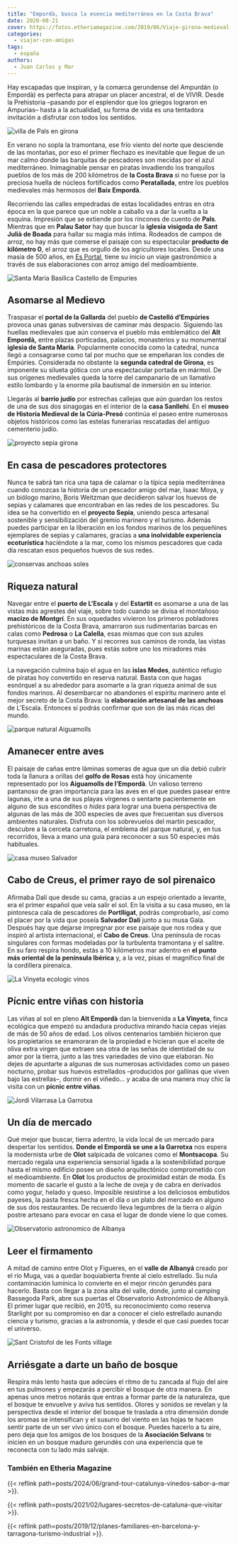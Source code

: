 ```yaml
---
title: "Empordà, busca la esencia mediterránea en la Costa Brava"
date: 2020-08-21
cover: https://fotos.etheriamagazine.com/2019/06/Viaje-girona-medieval-e1559737808621.jpg
categories: 
  - viajar-con-amigas
tags: 
  - españa
authors: 
  - Juan Carlos y Mar
---
```


Hay escapadas que inspiran, y la comarca gerundense del Ampurdán (o Empordà) es perfecta 
para atrapar un placer ancestral, el de VIVIR. Desde la Prehistoria –pasando por el 
esplendor que los griegos lograron en Ampurias– hasta a la actualidad, su forma de vida 
es una tentadora invitación a disfrutar con todos los sentidos. 

![villa de Pals en girona](https://fotos.etheriamagazine.com/2019/06/Viaje-girona-medieval-e1559737808621.jpg "Villa medieval de Pals, en el Bajo Empordá.")

En verano no sopla la tramontana, ese frío viento del norte que desciende de las 
montañas, por eso el primer flechazo es inevitable que llegue de un mar calmo donde las 
barquitas de pescadores son mecidas por el azul mediterráneo. Inimaginable pensar en 
piratas invadiendo los tranquilos pueblos de los más de 200 kilómetros de **la Costa 
Brava** si no fuese por la preciosa huella de núcleos fortificados como **Peratallada**, 
entre los pueblos medievales más hermosos del **Baix Empordà**. 

Recorriendo las calles empedradas de estas localidades entras en otra época en la que 
parece que un noble a caballo va a dar la vuelta a la esquina. Impresión que se extiende 
por los rincones de cuento de **Pals**. Mientras que en **Palau Sator** hay que buscar 
la **iglesia visigoda de Sant Julià de Boada** para hallar su magia más íntima. Rodeados 
de campos de arroz, no hay más que comerse el paisaje con su espectacular **producto de 
kilómetro 0**, el arroz que es orgullo de los agricultores locales. Desde una masía de 
500 años, en [Es Portal](https://www.esportalhotel.com/es/hotel-esportal/), tiene su 
inicio un viaje gastronómico a través de sus elaboraciones con arroz amigo del 
medioambiente. 

![Santa Maria Basilica Castello de Empuries](https://fotos.etheriamagazine.com/2019/06/viaje-girona-castello-empuries.jpg "Basílica de Santa María, en Castelló d'Empuries.")

## Asomarse al Medievo

Traspasar el **portal de la Gallarda** del pueblo **de Castelló d’Empúries** provoca 
unas ganas subversivas de caminar más despacio. Siguiendo las huellas medievales que aún 
conserva el pueblo más emblemático del **Alt Empordà,** entre plazas porticadas, 
palacios, monasterios y su monumental **iglesia de Santa María**. Popularmente conocida 
como la catedral, nunca llegó a consagrarse como tal por mucho que se empeñaran los 
condes de Empúries. Considerada no obstante la **segunda catedral de Girona**, es 
imponente su silueta gótica con una espectacular portada en mármol. De sus orígenes 
medievales queda la torre del campanario de un llamativo estilo lombardo y la enorme 
pila bautismal de inmersión en su interior. 

Llegarás al **barrio judío** por estrechas callejas que aún guardan los restos de una de 
sus dos sinagogas en el interior de la **casa Sanllehí**. En el **museo de Historia 
Medieval de la Cúria-Presó** continúa el paseo entre numerosos objetos históricos como 
las estelas funerarias rescatadas del antiguo cementerio judío. 

![proyecto sepia girona](https://fotos.etheriamagazine.com/2019/06/Viaje-girona-proyecto-sepia.jpg "Proyecto Sepia.")

## En casa de pescadores protectores

Nunca te sabrá tan rica una tapa de calamar o la típica sepia mediterránea cuando 
conozcas la historia de un pescador amigo del mar, Isaac Moya, y un biólogo marino, 
Boris Weitzman que decidieron salvar los huevos de sepias y calamares que encontraban en 
las redes de los pescadores. Su idea se ha convertido en el **proyecto Sepia**, uniendo 
pesca artesanal sostenible y sensibilización del gremio marinero y el turismo. Además 
puedes participar en la liberación en los fondos marinos de los pequeñines ejemplares de 
sepias y calamares, gracias a **una inolvidable experiencia ecoturística** haciéndote a 
la mar, como los mismos pescadores que cada día rescatan esos pequeños huevos de sus 
redes. 

![conservas anchoas soles](https://fotos.etheriamagazine.com/2019/06/viaje-girona-anchoas.jpg "Factoría de conservas de anchoas Solés, en L’Escala.")

## Riqueza natural

Navegar entre el **puerto de L’Escala** y del **Estartit** es asomarse a una de las 
vistas más agrestes del viaje, sobre todo cuando se divisa el montañoso **macizo de 
Montgrí**. En sus oquedades vivieron los primeros pobladores prehistóricos de la Costa 
Brava, amarraron sus rudimentarias barcas en calas como **Pedrosa** o **La Calella**, 
esas mismas que con sus azules turquesas invitan a un baño. Y si recorres sus caminos de 
ronda, las vistas marinas están aseguradas, pues estás sobre uno los miradores más 
espectaculares de la Costa Brava. 

La navegación culmina bajo el agua en las **islas Medes**, auténtico refugio de piratas 
hoy convertido en reserva natural. Basta con que hagas esnórquel a su alrededor para 
asomarte a la gran riqueza animal de sus fondos marinos. Al desembarcar no abandones el 
espíritu marinero ante el mejor secreto de la Costa Brava: la **elaboración artesanal de 
las anchoas** de L’Escala. Entonces sí podrás confirmar que son de las más ricas del 
mundo. 

![parque natural Aiguamolls](https://fotos.etheriamagazine.com/2019/06/viaje-girona-naturaleza.jpg "Parque Natural de Aiguamolls de l'Emporda.")

## Amanecer entre aves

El paisaje de cañas entre láminas someras de agua que un día debió cubrir toda la 
llanura a orillas del **golfo de Rosas** está hoy únicamente representado por los 
**Aiguamolls de l’Empordà**. Un valioso terreno pantanoso de gran importancia para las 
aves en el que puedes pasear entre lagunas, irte a una de sus playas vírgenes o sentarte 
pacientemente en alguno de sus escondites o _hides_ para lograr una buena perspectiva de 
algunas de las más de 300 especies de aves que frecuentan sus diversos ambientes 
naturales. Disfruta con los sobrevuelos del martín pescador, descubre a la cerceta 
carretona, el emblema del parque natural, y, en tus recorridos, lleva a mano una guía 
para reconocer a sus 50 especies más habituales. 

![casa museo Salvador](https://fotos.etheriamagazine.com/2019/06/viaje-girona-casa-gaudi.jpg "Casa museo de Salvador Dalí.")

## Cabo de Creus, el primer rayo de sol pirenaico

Afirmaba Dalí que desde su cama, gracias a un espejo orientado a levante, era el primer 
español que veía salir el sol. En la visita a su casa museo, en la pintoresca cala de 
pescadores de **Portlligat**, podrás comprobarlo, así como el placer por la vida que 
poseía **Salvador Dalí** junto a su musa Gala. Después hay que dejarse impregnar por ese 
paisaje que nos rodea y que inspiró al artista internacional, el **Cabo de Creus**. Una 
península de rocas singulares con formas modeladas por la turbulenta tramontana y el 
salitre. En su faro respira hondo, estás a 10 kilómetros mar adentro en **el punto más 
oriental de la península Ibérica** y, a la vez, pisas el magnífico final de la 
cordillera pirenaica. 

![La Vinyeta ecologic vinos](https://fotos.etheriamagazine.com/2019/06/viaje-girona-bodegas.jpg "Vinos ecológicos de la Bodega La Vinyeta.")

## Pícnic entre viñas con historia

Las viñas al sol en pleno **Alt Empordà** dan la bienvenida a **La Vinyeta**, finca 
ecológica que empezó su andadura productiva mirando hacia cepas viejas de más de 50 años 
de edad. Los olivos centenarios también hicieron que los propietarios se enamoraran de 
la propiedad e hicieran que el aceite de oliva extra virgen que extraen sea otra de las 
señas de identidad de su amor por la tierra, junto a las tres variedades de vino que 
elaboran. No dejes de apuntarte a algunas de sus numerosas actividades como un paseo 
nocturno, probar sus huevos estrellados –producidos por gallinas que viven bajo las 
estrellas–, dormir en el viñedo... y acaba de una manera muy chic la visita con un 
**pícnic entre viñas**. 

![Jordi Vilarrasa La Garrotxa](https://fotos.etheriamagazine.com/2019/06/viaje-girona-mercados.jpg "Jordi Vilarrasa vende productos de cerdo.")

## Un día de mercado

Qué mejor que buscar, tierra adentro, la vida local de un mercado para despertar los 
sentidos. **Donde el Empordà se une a la Garrotxa** nos espera la modernista urbe de 
**Olot** salpicada de volcanes como el **Montsacopa**. Su mercado regala una experiencia 
sensorial ligada a la sostenibilidad porque hasta el mismo edificio posee un diseño 
arquitectónico comprometido con el medioambiente. En **Olot** los productos de 
proximidad están de moda. Es momento de sacarle el gusto a la leche de oveja y de cabra 
en derivados como yogur, helado y queso. Imposible resistirse a los deliciosos embutidos 
payeses, la pasta fresca hecha en el día o un plato del mercado en alguno de sus dos 
restaurantes. De recuerdo lleva legumbres de la tierra o algún postre artesano para 
evocar en casa el lugar de donde viene lo que comes. 

![Observatorio astronomico de Albanya](https://fotos.etheriamagazine.com/2019/06/viaje-girona-observar-estrellas.jpg "Observatorio astronómico de Albanya.")

## Leer el firmamento

A mitad de camino entre Olot y Figueres, en el **valle de Albanyá** creado por el río 
Muga, vas a quedar boquiabierta frente al cielo estrellado. Su nula contaminación 
lumínica lo convierte en el mejor rincón gerundés para hacerlo. Basta con llegar a la 
zona alta del valle, donde, junto al camping Bassegoda Park, abre sus puertas el 
Observatorio Astronómico de Albanyà. El primer lugar que recibió, en 2015, su 
reconocimiento como reserva Starlight por su compromiso en dar a conocer el cielo 
estrellado aunando ciencia y turismo, gracias a la astronomía, y desde el que casi 
puedes tocar el universo. 

![Sant Cristofol de les Fonts village](https://fotos.etheriamagazine.com/2019/06/viaje-girona-banos-bosque.jpg "Baños de bosque.")

## Arriésgate a darte un baño de bosque

Respira más lento hasta que adecúes el ritmo de tu zancada al flujo del aire en tus 
pulmones y empezarás a percibir el bosque de otra manera. En apenas unos metros notarás 
que entras a formar parte de la naturaleza, que el bosque te envuelve y aviva tus 
sentidos. Olores y sonidos se revelan y la perspectiva desde el interior del bosque te 
traslada a otra dimensión donde los aromas se intensifican y el susurro del viento en 
las hojas te hacen sentir parte de un ser vivo único con el bosque. Puedes hacerlo a tu 
aire, pero deja que los amigos de los bosques de la **Asociación Selvans** te inicien en 
un bosque maduro gerundés con una experiencia que te reconecta con tu lado más salvaje. 

### También en Etheria Magazine

{{< reflink path=posts/2024/06/grand-tour-catalunya-vinedos-sabor-a-mar >}}. 

{{< reflink path=posts/2021/02/lugares-secretos-de-cataluna-que-visitar >}}. 

{{< reflink 
path=posts/2019/12/planes-familiares-en-barcelona-y-tarragona-turismo-industrial >}}.
